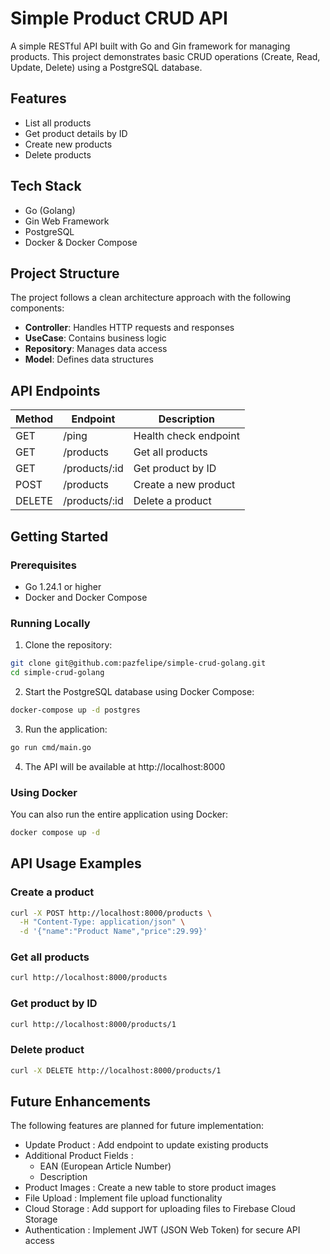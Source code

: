 # Simple Product CRUD API

A simple RESTful API built with Go and Gin framework for managing products. This project demonstrates basic CRUD operations (Create, Read, Update, Delete) using a PostgreSQL database.

## Features

- List all products
- Get product details by ID
- Create new products
- Delete products

## Tech Stack

- Go (Golang)
- Gin Web Framework
- PostgreSQL
- Docker & Docker Compose

## Project Structure

The project follows a clean architecture approach with the following components:

- **Controller**: Handles HTTP requests and responses
- **UseCase**: Contains business logic
- **Repository**: Manages data access
- **Model**: Defines data structures

## API Endpoints

| Method | Endpoint      | Description           |
| ------ | ------------- | --------------------- |
| GET    | /ping         | Health check endpoint |
| GET    | /products     | Get all products      |
| GET    | /products/:id | Get product by ID     |
| POST   | /products     | Create a new product  |
| DELETE | /products/:id | Delete a product      |

## Getting Started

### Prerequisites

- Go 1.24.1 or higher
- Docker and Docker Compose

### Running Locally

1. Clone the repository:

```bash
git clone git@github.com:pazfelipe/simple-crud-golang.git
cd simple-crud-golang
```

2. Start the PostgreSQL database using Docker Compose:

```bash
docker-compose up -d postgres
```

3. Run the application:

```bash
go run cmd/main.go
```

4. The API will be available at http://localhost:8000

### Using Docker

You can also run the entire application using Docker:

```bash
docker compose up -d
```

## API Usage Examples

### Create a product

```bash
curl -X POST http://localhost:8000/products \
  -H "Content-Type: application/json" \
  -d '{"name":"Product Name","price":29.99}'
```

### Get all products

```bash
curl http://localhost:8000/products
```

### Get product by ID

```bash
curl http://localhost:8000/products/1
```

### Delete product

```bash
curl -X DELETE http://localhost:8000/products/1
```

## Future Enhancements

The following features are planned for future implementation:

- Update Product : Add endpoint to update existing products
- Additional Product Fields :
  - EAN (European Article Number)
  - Description
- Product Images : Create a new table to store product images
- File Upload : Implement file upload functionality
- Cloud Storage : Add support for uploading files to Firebase Cloud Storage
- Authentication : Implement JWT (JSON Web Token) for secure API access
